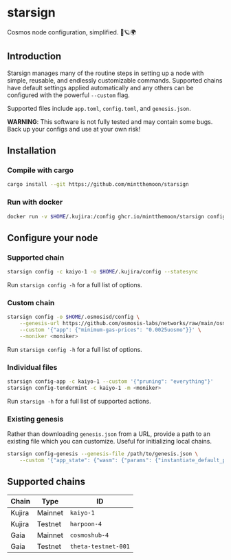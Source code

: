 # starsign
Cosmos node configuration, simplified. 🚀🪐🌍

## Introduction
Starsign manages many of the routine steps in setting up a node with simple, reusable, and endlessly customizable commands. Supported chains have default settings applied automatically and any others can be configured with the powerful `--custom` flag.

Supported files include `app.toml`, `config.toml`, and `genesis.json`.

**WARNING**: This software is not fully tested and may contain some bugs. Back up your configs and use at your own risk!

## Installation
### Compile with cargo
```bash
cargo install --git https://github.com/mintthemoon/starsign
```

### Run with docker
```bash
docker run -v $HOME/.kujira:/config ghcr.io/mintthemoon/starsign config -o /config <...>
```

## Configure your node
### Supported chain
```bash
starsign config -c kaiyo-1 -o $HOME/.kujira/config --statesync
```
Run `starsign config -h` for a full list of options.

### Custom chain
```bash
starsign config -o $HOME/.osmosisd/config \
    --genesis-url https://github.com/osmosis-labs/networks/raw/main/osmosis-1/genesis.json \
    --custom '{"app": {"minimum-gas-prices": "0.0025uosmo"}}' \
    --moniker <moniker>
```
Run `starsign config -h` for a full list of options.


### Individual files
```bash
starsign config-app -c kaiyo-1 --custom '{"pruning": "everything"}'
starsign config-tendermint -c kaiyo-1 -m <moniker>
```
Run `starsign -h` for a full list of supported actions.

### Existing genesis
Rather than downloading `genesis.json` from a URL, provide a path to an existing file which you can customize. Useful for initializing local chains.
```bash
starsign config-genesis --genesis-file /path/to/genesis.json \
    --custom '{"app_state": {"wasm": {"params": {"instantiate_default_permission": "Everybody"}}}}'
```

## Supported chains
| Chain | Type | ID |
| ----- | ---- | -- |
| Kujira | Mainnet | `kaiyo-1` |
| Kujira | Testnet | `harpoon-4` |
| Gaia | Mainnet | `cosmoshub-4` |
| Gaia | Testnet | `theta-testnet-001` |
